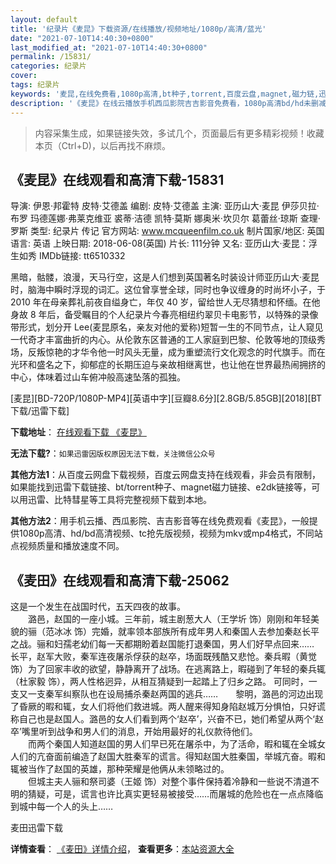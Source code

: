 ```yaml
---
layout: default
title: '纪录片《麦昆》下载资源/在线播放/视频地址/1080p/高清/蓝光'
date: "2021-07-10T14:40:30+0800"
last_modified_at: "2021-07-10T14:40:30+0800"
permalink: /15831/
categories: 纪录片
cover:
tags: 纪录片
keywords: '麦昆,在线免费看,1080p高清,bt种子,torrent,百度云盘,magnet,磁力链,迅雷下载资源'
description: '《麦昆》在线云播放手机西瓜影院吉吉影音免费看，1080p高清bd/hd未删减完整版和tc抢先枪版，mkv/mp4格式，附带bt/torrent种子、magnet/磁力链、百度云盘、网盘资源迅雷下载链接'
---
```


>内容采集生成，如果链接失效，多试几个，页面最后有更多精彩视频！收藏本页（Ctrl+D)，以后再找不麻烦。


## 《麦昆》在线观看和高清下载-15831

导演: 伊恩·邦霍特 皮特·艾德盖 编剧: 皮特·艾德盖 主演: 亚历山大·麦昆 伊莎贝拉·布罗 玛德莲娜·弗莱克维亚 裘蒂·洁德 凯特·莫斯 娜奥米·坎贝尔 葛蕾丝·琼斯 查理·罗斯 类型: 纪录片 传记 官方网站: www.mcqueenfilm.co.uk 制片国家/地区: 英国 语言: 英语 上映日期: 2018-06-08(英国) 片长: 111分钟 又名: 亚历山大·麦昆：浮生如秀 IMDb链接: tt6510332

黑暗，骷髅，浪漫，天马行空，这是人们想到英国著名时装设计师亚历山大·麦昆时，脑海中瞬时浮现的词汇。这位曾享誉全球，同时也争议缠身的时尚坏小子，于 2010 年在母亲葬礼前夜自缢身亡，年仅 40 岁，留给世人无尽猜想和怀缅。在他身故 8 年后，备受瞩目的个人纪录片今春亮相纽约翠贝卡电影节，以特殊的录像带形式，划分开 Lee(麦昆原名，亲友对他的爱称)短暂一生的不同节点，让人窥见一代奇才丰富曲折的内心。从伦敦东区普通的工人家庭到巴黎、伦敦等地的顶级秀场，反叛惊艳的才华令他一时风头无量，成为重塑流行文化观念的时代旗手。而在光环和盛名之下，抑郁症的长期压迫与亲故相继离世，也让他在世界最热闹拥挤的中心，体味着过山车俯冲般高速坠落的孤独。


[麦昆][BD-720P/1080P-MP4][英语中字][豆瓣8.6分][2.8GB/5.85GB][2018][BT下载/迅雷下载]

**下载地址**： [在线观看下载 《麦昆》](https://www.btdx8.com/torrent/mk_2018.html) 


**无法下载?**：`如果迅雷因版权原因无法下载，关注微信公众号 `

**其他方法1**：从百度云网盘下载视频，百度云网盘支持在线观看，非会员有限制，如果能找到迅雷下载链接、bt/torrent种子、magnet磁力链接、e2dk链接等，可以用迅雷、比特彗星等工具将完整视频下载到本地。

**其他方法2**：用手机云播、西瓜影院、吉吉影音等在线免费观看《麦昆》，一般提供1080p高清、hd/bd高清视频、tc抢先版视频，视频为mkv或mp4格式，不同站点视频质量和播放速度不同。


## 《麦田》在线观看和高清下载-25062

这是一个发生在战国时代，五天四夜的故事。<br />　　潞邑，赵国的一座小城。三年前，城主剧葱大人（王学圻 饰）刚刚和年轻美貌的骊（范冰冰 饰）完婚，就率领本部族所有成年男人和秦国人去参加秦赵长平之战。骊和妇孺老幼们每一天都期盼着赵国能打退秦国，男人们好早点回来&hellip;…　　长平，赵军大败，秦军连夜屠杀俘获的赵卒，场面既残酷又悲怆。秦兵暇（黄觉 饰）为了回家丰收的欲望，静静离开了战场。在逃离路上，暇碰到了年轻的秦兵辄（杜家毅 饰），两人性格迥异，从相互猜疑到一起踏上了归乡之路。 可同时，一支又一支秦军纠察队也在设局捕杀秦赵两国的逃兵……　　黎明，潞邑的河边出现了昏厥的暇和辄，女人们将他们救进城。两人醒来得知身陷赵城万分惧怕，只好谎称自己也是赵国人。潞邑的女人们看到两个&lsquo;赵卒’，兴奋不已，她们希望从两个&lsquo;赵卒’嘴里听到战争和男人们的消息，开始用最好的礼仪款待他们。<br />　　而两个秦国人知道赵国的男人们早已死在屠杀中，为了活命，暇和辄在全城女人们的亢奋面前编造了赵国大胜秦军的谎言。得知赵国大胜秦国，举城亢奋。暇和辄被当作了赵国的英雄，那种荣耀是他俩从未领略过的。<br />　　但城主夫人骊和祭司婆（王姬 饰）对整个事件保持着冷静和一些说不清道不明的猜疑，可是，谎言也许比真实更轻易被接受&hellip;…而屠城的危险也在一点点降临到城中每一个人的头上&hellip;…


麦田迅雷下载

**详情查看**： [《麦田》详情介绍](/movie/25062/)， **查看更多**：[本站资源大全](/movie/t/all/)

